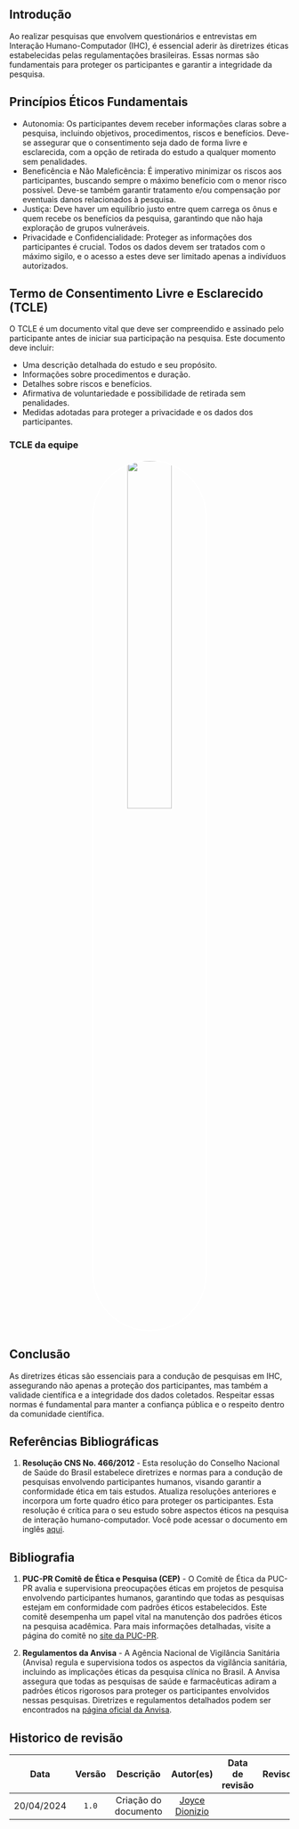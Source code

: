 ## Introdução

Ao realizar pesquisas que envolvem questionários e entrevistas em Interação Humano-Computador (IHC), é essencial aderir às diretrizes éticas estabelecidas pelas regulamentações brasileiras. Essas normas são fundamentais para proteger os participantes e garantir a integridade da pesquisa.

## Princípios Éticos Fundamentais

- Autonomia: Os participantes devem receber informações claras sobre a pesquisa, incluindo objetivos, procedimentos, riscos e benefícios. 
Deve-se assegurar que o consentimento seja dado de forma livre e esclarecida, com a opção de retirada do estudo a qualquer momento sem penalidades​​.
- Beneficência e Não Maleficência: É imperativo minimizar os riscos aos participantes, buscando sempre o máximo benefício com o menor risco possível. 
Deve-se também garantir tratamento e/ou compensação por eventuais danos relacionados à pesquisa​.
- Justiça: Deve haver um equilíbrio justo entre quem carrega os ônus e quem recebe os benefícios da pesquisa, 
garantindo que não haja exploração de grupos vulneráveis​.
- Privacidade e Confidencialidade: Proteger as informações dos participantes é crucial. Todos os dados devem ser tratados com o máximo sigilo, e o acesso a estes deve ser limitado apenas a indivíduos autorizados​.

## Termo de Consentimento Livre e Esclarecido (TCLE)

O TCLE é um documento vital que deve ser compreendido e assinado pelo participante antes de iniciar sua participação na pesquisa. Este documento deve incluir:

- Uma descrição detalhada do estudo e seu propósito.
- Informações sobre procedimentos e duração.
- Detalhes sobre riscos e benefícios.
- Afirmativa de voluntariedade e possibilidade de retirada sem penalidades.
- Medidas adotadas para proteger a privacidade e os dados dos participantes​.
 
### TCLE da equipe
<p align="center"><img style="border: 2px solid white; border-radius: 110px" img src="https://raw.githubusercontent.com/Interacao-Humano-Computador/2024.1-Prefeitura-Lagoa-da-Prata/main/docs/assets/images/termo-consentimento.png" width = 40%></p>

## Conclusão
As diretrizes éticas são essenciais para a condução de pesquisas em IHC, assegurando não apenas a proteção dos participantes, mas também a 
validade científica e a integridade dos dados coletados. Respeitar essas normas é fundamental para manter a confiança pública e o respeito dentro da comunidade científica.

## Referências Bibliográficas

1. **Resolução CNS No. 466/2012** - Esta resolução do Conselho Nacional de Saúde do Brasil estabelece diretrizes e normas para a condução de pesquisas envolvendo participantes humanos, visando garantir a conformidade ética em tais estudos. Atualiza resoluções anteriores e incorpora um forte quadro ético para proteger os participantes. Esta resolução é crítica para o seu estudo sobre aspectos éticos na pesquisa de interação humano-computador. Você pode acessar o documento em inglês [aqui](https://conselho.saude.gov.br/resolucoes/2012/466_english.pdf).

## Bibliografia

1. **PUC-PR Comitê de Ética e Pesquisa (CEP)** - O Comitê de Ética da PUC-PR avalia e supervisiona preocupações éticas em projetos de pesquisa envolvendo participantes humanos, garantindo que todas as pesquisas estejam em conformidade com padrões éticos estabelecidos. Este comitê desempenha um papel vital na manutenção dos padrões éticos na pesquisa acadêmica. Para mais informações detalhadas, visite a página do comitê no [site da PUC-PR](https://www.pucpr.br/estudante/graduacao/iniciacao-cientifica/cep/).

2. **Regulamentos da Anvisa** - A Agência Nacional de Vigilância Sanitária (Anvisa) regula e supervisiona todos os aspectos da vigilância sanitária, incluindo as implicações éticas da pesquisa clínica no Brasil. A Anvisa assegura que todas as pesquisas de saúde e farmacêuticas adiram a padrões éticos rigorosos para proteger os participantes envolvidos nessas pesquisas. Diretrizes e regulamentos detalhados podem ser encontrados na [página oficial da Anvisa](https://www.gov.br/anvisa/pt-br).

## Historico de revisão

|    Data    | Versão |              Descrição              |                   Autor(es)                   | Data de revisão |                  Revisor(es)                  |
| :--------: | :----: | :---------------------------------: | :-------------------------------------------: | :-------------: | :-------------------------------------------: |
| 20/04/2024 | `1.0`  |        Criação do documento         |  [Joyce Dionizio](https://github.com/joycejdm) |      | 